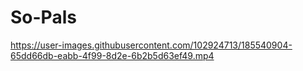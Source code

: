 # So-Pals


https://user-images.githubusercontent.com/102924713/185540904-65dd66db-eabb-4f99-8d2e-6b2b5d63ef49.mp4

